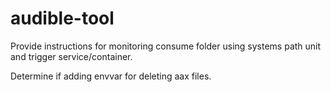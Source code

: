 # audible-tool

Provide instructions for monitoring consume folder using systems path unit and trigger service/container.

Determine if adding envvar for deleting aax files.
